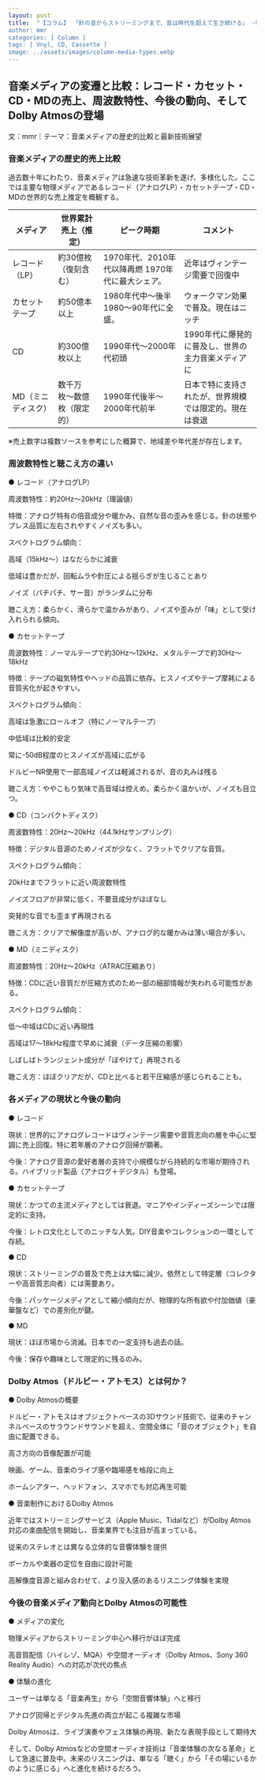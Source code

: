```yaml
---
layout: post
title:  "【コラム】 「針の音からストリーミングまで、音は時代を超えて生き続ける」 -巻き戻しの時代から、無限スキップの時代へ
author: mmr
categories: [ Column ]
tags: [ Vnyl, CD, Cassette ]
image: ../assets/images/column-media-types.webp
---
```


## 音楽メディアの変遷と比較：レコード・カセット・CD・MDの売上、周波数特性、今後の動向、そしてDolby Atmosの登場


文：mmr｜テーマ：音楽メディアの歴史的比較と最新技術展望


### 音楽メディアの歴史的売上比較
過去数十年にわたり、音楽メディアは急速な技術革新を遂げ、多様化した。ここでは主要な物理メディアであるレコード（アナログLP）・カセットテープ・CD・MDの世界的な売上推定を概観する。

<div class="table-border">
<table>
  <thead>
    <tr>
      <th>メディア</th>
      <th>世界累計売上（推定）</th>
      <th>ピーク時期</th>
      <th>コメント</th>
    </tr>
  </thead>
  <tbody>
    <tr>
      <td>レコード（LP）</td>
      <td>約30億枚（復刻含む）</td>
      <td>1970年代、2010年代以降再燃 1970年代に最大シェア。</td>
      <td>近年はヴィンテージ需要で回復中</td>
    </tr>
    <tr>
      <td>カセットテープ</td>
      <td>約50億本以上</td>
      <td>1980年代中〜後半  1980〜90年代に全盛。</td>
      <td>ウォークマン効果で普及。現在はニッチ</td>
    </tr>
    <tr>
      <td>CD</td>
      <td>約300億枚以上</td>
      <td>1990年代〜2000年代初頭</td>
      <td>1990年代に爆発的に普及し、世界の主力音楽メディアに</td>
    </tr>
    <tr>
      <td>MD（ミニディスク）</td>
      <td>数千万枚〜数億枚（限定的）</td>
      <td>1990年代後半〜2000年代前半</td>
      <td>日本で特に支持されたが、世界規模では限定的。現在は衰退</td>
    </tr>
  </tbody>
</table>
</div>

※売上数字は複数ソースを参考にした概算で、地域差や年代差が存在します。

### 周波数特性と聴こえ方の違い
● レコード（アナログLP）

周波数特性：約20Hz〜20kHz（理論値）

特徴：アナログ特有の倍音成分や暖かみ、自然な音の歪みを感じる。針の状態やプレス品質に左右されやすくノイズも多い。

スペクトログラム傾向：

高域（15kHz〜）はなだらかに減衰

低域は豊かだが、回転ムラや針圧による揺らぎが生じることあり

ノイズ（パチパチ、サー音）がランダムに分布

聴こえ方：柔らかく、滑らかで温かみがあり、ノイズや歪みが「味」として受け入れられる傾向。


● カセットテープ

周波数特性：ノーマルテープで約30Hz〜12kHz、メタルテープで約30Hz〜18kHz

特徴：テープの磁気特性やヘッドの品質に依存。ヒスノイズやテープ摩耗による音質劣化が起きやすい。

スペクトログラム傾向：

高域は急激にロールオフ（特にノーマルテープ）

中低域は比較的安定

常に-50dB程度のヒスノイズが高域に広がる

ドルビーNR使用で一部高域ノイズは軽減されるが、音の丸みは残る

聴こえ方：ややこもり気味で高音域は控えめ。柔らかく温かいが、ノイズも目立つ。


● CD（コンパクトディスク）

周波数特性：20Hz〜20kHz（44.1kHzサンプリング）

特徴：デジタル音源のためノイズが少なく、フラットでクリアな音質。

スペクトログラム傾向：

20kHzまでフラットに近い周波数特性

ノイズフロアが非常に低く、不要音成分がほぼなし

突発的な音でも歪まず再現される

聴こえ方：クリアで解像度が高いが、アナログ的な暖かみは薄い場合が多い。


● MD（ミニディスク）

周波数特性：20Hz〜20kHz（ATRAC圧縮あり）

特徴：CDに近い音質だが圧縮方式のため一部の細部情報が失われる可能性がある。

スペクトログラム傾向：

低〜中域はCDに近い再現性

高域は17〜18kHz程度で早めに減衰（データ圧縮の影響）

しばしばトランジェント成分が「ぼやけて」再現される

聴こえ方：ほぼクリアだが、CDと比べると若干圧縮感が感じられることも。



### 各メディアの現状と今後の動向
● レコード

現状：世界的にアナログレコードはヴィンテージ需要や音質志向の層を中心に堅調に売上回復。特に若年層のアナログ回帰が顕著。

今後：アナログ音源の愛好者層の支持で小規模ながら持続的な市場が期待される。ハイブリッド製品（アナログ＋デジタル）も登場。

● カセットテープ

現状：かつての主流メディアとしては衰退。マニアやインディーズシーンでは限定的に支持。

今後：レトロ文化としてのニッチな人気。DIY音楽やコレクションの一環として存続。

● CD

現状：ストリーミングの普及で売上は大幅に減少。依然として特定層（コレクターや高音質志向者）には需要あり。

今後：パッケージメディアとして縮小傾向だが、物理的な所有欲や付加価値（豪華盤など）での差別化が鍵。

● MD

現状：ほぼ市場から消滅。日本での一定支持も過去の話。

今後：保存や趣味として限定的に残るのみ。

### Dolby Atmos（ドルビー・アトモス）とは何か？
● Dolby Atmosの概要

ドルビー・アトモスはオブジェクトベースの3Dサウンド技術で、従来のチャンネルベースのサラウンドサウンドを超え、空間全体に「音のオブジェクト」を自由に配置できる。

高さ方向の音像配置が可能

映画、ゲーム、音楽のライブ感や臨場感を格段に向上

ホームシアター、ヘッドフォン、スマホでも対応再生可能

● 音楽制作におけるDolby Atmos

近年ではストリーミングサービス（Apple Music、Tidalなど）がDolby Atmos対応の楽曲配信を開始し、音楽業界でも注目が高まっている。

従来のステレオとは異なる立体的な音響体験を提供

ボーカルや楽器の定位を自由に設計可能

高解像度音源と組み合わせて、より没入感のあるリスニング体験を実現

### 今後の音楽メディア動向とDolby Atmosの可能性
● メディアの変化

物理メディアからストリーミング中心へ移行がほぼ完成

高音質配信（ハイレゾ、MQA）や空間オーディオ（Dolby Atmos、Sony 360 Reality Audio）への対応が次代の焦点

● 体験の進化

ユーザーは単なる「音楽再生」から「空間音響体験」へと移行

アナログ回帰とデジタル先進の両立が起こる複雑な市場

Dolby Atmosは、ライブ演奏やフェス体験の再現、新たな表現手段として期待大

そして、Dolby Atmosなどの空間オーディオ技術は「音楽体験の次なる革命」として急速に普及中。未来のリスニングは、単なる「聴く」から「その場にいるかのように感じる」へと進化を続けるだろう。



